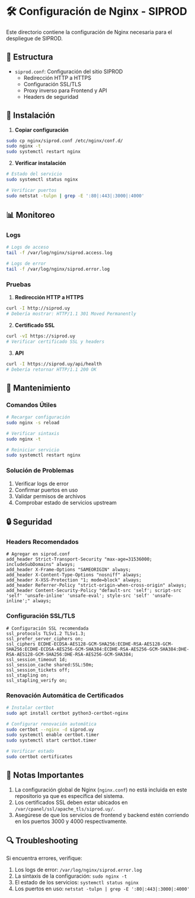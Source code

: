 # 🛠️ Configuración de Nginx - SIPROD

Este directorio contiene la configuración de Nginx necesaria para el despliegue de SIPROD.

## 📁 Estructura

- `siprod.conf`: Configuración del sitio SIPROD
  - Redirección HTTP a HTTPS
  - Configuración SSL/TLS
  - Proxy inverso para Frontend y API
  - Headers de seguridad

## 🚀 Instalación

1. **Copiar configuración**
```bash
sudo cp nginx/siprod.conf /etc/nginx/conf.d/
sudo nginx -t
sudo systemctl restart nginx
```

2. **Verificar instalación**
```bash
# Estado del servicio
sudo systemctl status nginx

# Verificar puertos
sudo netstat -tulpn | grep -E ':80|:443|:3000|:4000'
```

## 📊 Monitoreo

### Logs
```bash
# Logs de acceso
tail -f /var/log/nginx/siprod.access.log

# Logs de error
tail -f /var/log/nginx/siprod.error.log
```

### Pruebas
1. **Redirección HTTP a HTTPS**
```bash
curl -I http://siprod.uy
# Debería mostrar: HTTP/1.1 301 Moved Permanently
```

2. **Certificado SSL**
```bash
curl -vI https://siprod.uy
# Verificar certificado SSL y headers
```

3. **API**
```bash
curl -I https://siprod.uy/api/health
# Debería retornar HTTP/1.1 200 OK
```

## 🔧 Mantenimiento

### Comandos Útiles
```bash
# Recargar configuración
sudo nginx -s reload

# Verificar sintaxis
sudo nginx -t

# Reiniciar servicio
sudo systemctl restart nginx
```

### Solución de Problemas
1. Verificar logs de error
2. Confirmar puertos en uso
3. Validar permisos de archivos
4. Comprobar estado de servicios upstream

## 🔒 Seguridad

### Headers Recomendados
```nginx
# Agregar en siprod.conf
add_header Strict-Transport-Security "max-age=31536000; includeSubDomains" always;
add_header X-Frame-Options "SAMEORIGIN" always;
add_header X-Content-Type-Options "nosniff" always;
add_header X-XSS-Protection "1; mode=block" always;
add_header Referrer-Policy "strict-origin-when-cross-origin" always;
add_header Content-Security-Policy "default-src 'self'; script-src 'self' 'unsafe-inline' 'unsafe-eval'; style-src 'self' 'unsafe-inline';" always;
```

### Configuración SSL/TLS
```nginx
# Configuración SSL recomendada
ssl_protocols TLSv1.2 TLSv1.3;
ssl_prefer_server_ciphers on;
ssl_ciphers ECDHE-ECDSA-AES128-GCM-SHA256:ECDHE-RSA-AES128-GCM-SHA256:ECDHE-ECDSA-AES256-GCM-SHA384:ECDHE-RSA-AES256-GCM-SHA384:DHE-RSA-AES128-GCM-SHA256:DHE-RSA-AES256-GCM-SHA384;
ssl_session_timeout 1d;
ssl_session_cache shared:SSL:50m;
ssl_session_tickets off;
ssl_stapling on;
ssl_stapling_verify on;
```

### Renovación Automática de Certificados
```bash
# Instalar certbot
sudo apt install certbot python3-certbot-nginx

# Configurar renovación automática
sudo certbot --nginx -d siprod.uy
sudo systemctl enable certbot.timer
sudo systemctl start certbot.timer

# Verificar estado
sudo certbot certificates
```

## 📝 Notas Importantes

1. La configuración global de Nginx (`nginx.conf`) no está incluida en este repositorio ya que es específica del sistema.
2. Los certificados SSL deben estar ubicados en `/var/cpanel/ssl/apache_tls/siprod.uy/`.
3. Asegúrese de que los servicios de frontend y backend estén corriendo en los puertos 3000 y 4000 respectivamente.

## 🔍 Troubleshooting

Si encuentra errores, verifique:
1. Los logs de error: `/var/log/nginx/siprod.error.log`
2. La sintaxis de la configuración: `sudo nginx -t`
3. El estado de los servicios: `systemctl status nginx`
4. Los puertos en uso: `netstat -tulpn | grep -E ':80|:443|:3000|:4000'`
